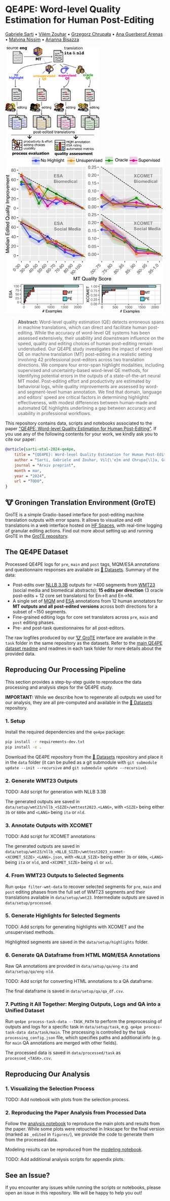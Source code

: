 # QE4PE: Word-level Quality Estimation for Human Post-Editing

[Gabriele Sarti](https://gsarti.com) • [Vilém Zouhar](https://vilda.net/) •  [Grzegorz Chrupała](https://grzegorz.chrupala.me/) • [Ana Guerberof Arenas](https://scholar.google.com/citations?user=i6bqaTsAAAAJ) • [Malvina Nissim](https://malvinanissim.github.io/) • [Arianna Bisazza](https://www.cs.rug.nl/~bisazza/)

<p float="left">
    <img src="figures/highlevel_qe4pe.png" alt="QE4PE annotation pipeline" width="300"/>
    <img src="figures/quality_edited.png" alt="DivEMT annotation pipeline" width="500"/>
</p>

> **Abstract:** Word-level quality estimation (QE) detects erroneous spans in machine translations, which can direct and facilitate human post-editing. While the accuracy of word-level QE systems has been assessed extensively, their usability and downstream influence on the speed, quality and editing choices of human post-editing remain understudied. Our QE4PE study investigates the impact of word-level QE on machine translation (MT) post-editing in a realistic setting involving 42 professional post-editors across two translation directions. We compare four error-span highlight modalities, including supervised and uncertainty-based word-level QE methods, for identifying potential errors in the outputs of a state-of-the-art neural MT model. Post-editing effort and productivity are estimated by behavioral logs, while quality improvements are assessed by word- and segment-level human annotation. We find that domain, language and editors' speed are critical factors in determining highlights' effectiveness, with modest differences between human-made and automated QE highlights underlining a gap between accuracy and usability in professional workflows.

This repository contains data, scripts and notebooks associated to the paper ["QE4PE: Word-level Quality Estimation for Human Post-Editing"](TODO). If you use any of the following contents for your work, we kindly ask you to cite our paper:

```bibtex
@article{sarti-etal-2024-qe4pe,
    title = "{QE4PE}: Word-level Quality Estimation for Human Post-Editing",
    author = "Sarti, Gabriele and Zouhar, Vil{\'e}m and Chrupa{\l}a, Grzegorz and Nissim, Malvina and Bisazza, Arianna",
    journal = "Arxiv preprint",
    month = mar,
    year = "2024",
    url = "TODO",
}
```

## 🐮 Groningen Translation Environment (GroTE)

GroTE is a simple Gradio-based interface for post-editing machine translation outputs with error spans. It allows to visualize and edit translations in a web interface hosted on [HF Spaces](https://huggingface.co/spaces), with real-time logging of granular editing actions. Find out more about setting up and running GroTE in the [GroTE repository](https://github.com/gsarti/grote).

## The QE4PE Dataset

Processed QE4PE logs for `pre`, `main` and `post` tags, MQM/ESA annotations and questionnaire responses are available as [🤗 Datasets](https://huggingface.co/datasets/gsarti/qe4pe). Summary of the data:

- Post-edits over [NLLB 3.3B](https://huggingface.co/facebook/nllb-200-3.3B) outputs for >400 segments from [WMT23](https://www2.statmt.org/wmt23/) (social media and biomedical abstracts): **15 edits per direction** (3 oracle post-edits + 12 core set translators) for En->It and En->Nl.
- A single set of [MQM](https://themqm.org/) and [ESA](https://aclanthology.org/2024.wmt-1.131/) annotations from 12 human annotators for **MT outputs and all post-edited versions** across both directions for a subset of ~150 segments.
- Fine-grained editing logs for core set translators across `pre`, `main` and `post` editing phases.
- Pre- and post-task questionnaires for all post-editors.

The raw logfiles produced by our [🐮 GroTE](https://github.com/gsarti/grote) interface are available in the `task` folder in the same repository as the datasets. Refer to the [main QE4PE dataset readme](https://huggingface.co/datasets/gsarti/qe4pe) and readmes in each task folder for more details about the provided data.

## Reproducing Our Processing Pipeline

This section provides a step-by-step guide to reproduce the data processing and analysis steps for the QE4PE study.

**IMPORTANT:** While we describe how to regenerate all outputs we used for our analysis, they are all pre-computed and available in the [🤗 Datasets](https://huggingface.co/datasets/gsarti/qe4pe) repository.

### 1. Setup

Install the required dependencies and the `qe4pe` package:

```bash
pip install -r requirements-dev.txt
pip install -e .
```

Download the QE4PE repository from the [🤗 Datasets](https://huggingface.co/datasets/gsarti/qe4pe) repository and place it in the `data` folder (it can be pulled as a git submodule with `git submodule update --init --recursive` and `git submodule update --recursive`).

### 2. Generate WMT23 Outputs

TODO: Add script for generation with NLLB 3.3B

The generated outputs are saved in `data/setup/wmt23/nllb_<SIZE>/wmttest2023.<LANG>`, with `<SIZE>` being either `3b` or `600m` and `<LANG>` being `ita` or `nld`.

### 3. Annotate Outputs with XCOMET

TODO: Add script for XCOMET annotations

The generated outputs are saved in `data/setup/wmt23/nllb_<NLLB_SIZE>/wmttest2023_xcomet-<XCOMET_SIZE>_<LANG>.json`, with `<NLLB_SIZE>` being either `3b` or `600m`, `<LANG>` being `ita` or `nld`, and `<XCOMET_SIZE>` being `xl` or `xxl`.

### 4. From WMT23 Outputs to Selected Segments

Run `qe4pe filter-wmt-data` to recover selected segments for `pre`, `main` and `post` editing phases from the full set of WMT23 segments and their translations available in `data/setup/wmt23`. Intermediate outputs are saved in `data/setup/processed`.

### 5. Generate Highlights for Selected Segments

TODO: Add scripts for generating highlights with XCOMET and the unsupervised methods.

Highlighted segments are saved in the `data/setup/highlights` folder.

### 6. Generate QA Dataframe from HTML MQM/ESA Annotations

Raw QA annotations are provided in `data/setup/qa/eng-ita` and `data/setup/qa/eng-nld`.

TODO: Add script for converting HTML annotations to a QA dataframe.

The final dataframe is saved in `data/setup/qa/qa_df.csv`.

### 7. Putting it All Together: Merging Outputs, Logs and QA into a Unified Dataset

Run `qe4pe process-task-data --TASK_PATH` to perform the preprocessing of outputs and logs for a specific task in `data/setup/task`, e.g. `qe4pe process-task-data data/task/main`. The processing is controlled by the task `processing_config.json` file, which specifies paths and additional info (e.g. for `main` QA annotations are merged with other fields).

The processed data is saved in `data/processed/task` as `processed_<TASK>.csv`.

## Reproducing Our Analysis

### 1. Visualizing the Selection Process

TODO: Add notebook with plots from the selection process.

### 2. Reproducing the Paper Analysis from Processed Data

Follow the [analysis notebook](notebooks/analysis.ipynb) to reproduce the main plots and results from the paper. While some plots were retouched in Inkscape for the final version (marked as `_edited` in `figures/`), we provide the code to generate them from the processed data.

Modeling results can be reproduced from the [modeling notebook](notebooks/modeling.Rmd).

TODO: Add additional analysis scripts for appendix plots.

## See an Issue?

If you encounter any issues while running the scripts or notebooks, please open an issue in this repository. We will be happy to help you out!
